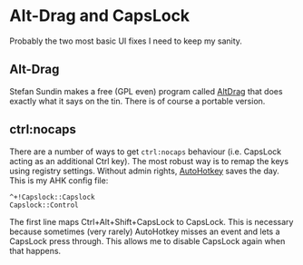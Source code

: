 # Alt-Drag and CapsLock

Probably the two most basic UI fixes I need to keep my sanity.

## Alt-Drag

Stefan Sundin makes a free (GPL even) program called [AltDrag][altdrag] that
does exactly what it says on the tin. There is of course a portable version.

## ctrl:nocaps

There are a number of ways to get `ctrl:nocaps` behaviour (i.e. CapsLock acting
as an additional Ctrl key). The most robust way is to remap the keys using
registry settings. Without admin rights, [AutoHotkey][ahk] saves the day. This is
my AHK config file:

    ^+!Capslock::Capslock
    Capslock::Control

The first line maps Ctrl+Alt+Shift+CapsLock to CapsLock. This is necessary because
sometimes (very rarely) AutoHotkey misses an event and lets a CapsLock press through.
This allows me to disable CapsLock again when that happens.


[altdrag]: https://stefansundin.github.io/altdrag/
[ahk]: https://autohotkey.com/